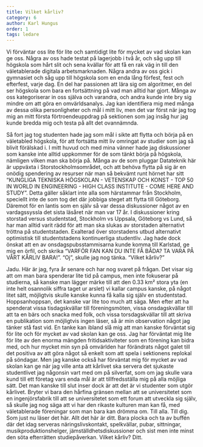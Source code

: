 ```yaml
---
title: Vilket kårliv?
category: 6
author: Karl Hungus
order: 1
tags: ledare
---
```


Vi förväntar oss lite för lite och samtidigt lite för mycket av vad skolan kan ge oss. Några av oss hade testat på lagerjobb i två år, och såg upp till högskola som hårt slit och sena kvällar för att få en rak väg in till den väletablerade digitala arbetsmarknaden. Några andra av oss gick i gymnasiet och såg upp till högskola som en enda lång förfest, fest och efterfest, varje dag. En del har passionen att lära sig om algoritmer, en del ser högskola som bara en fortsättning på vad man alltid har gjort. Många av oss kategoriserar in oss själva och varandra, och andra kunde inte bry sig mindre om att göra en omvärldsanalys. Jag kan identifiera mig med många av dessa olika personligheter och mål i mitt liv, men det var först när jag tog mig an mitt första förtroendeuppdrag på sektionen som jag insåg hur jag kunde bredda mig och testa på allt det ovannämnda.

Så fort jag tog studenten hade jag som mål i sikte att flytta och börja på en väletabled högskola, för att fortsätta mitt liv omringat av studier som jag så blivit förälskad i. I mitt huvud och med mina vänner hade jag diskussioner som kanske inte alltid uppkommer för de som tänkt börja på högskola, nämligen vilken man ska börja på. Många av de som pluggar Datateknik här är uppväxta i Storstockholmsområdet, och att behöva flytta på sig är en onödig spendering av resurser när man så bekvämt runt hörnet har sitt “KUNGLIGA TEKNISKA HÖGSKOLAN - VETENSKAP OCH KONST - TOP 50 IN WORLD IN ENGINEERING - HIGH CLASS INSTITUTE - COME HERE AND STUDY”. Detta gäller såklart inte alla som härstammar från Stockholm, speciellt inte de som tog det där jobbiga steget att flytta till Göteborg. Däremot för en lantis som en själv så var dessa diskussioner något av en vardagssyssla det sista läsåret när man var 17 år. I diskussioner kring storstad versus studentstad, Stockholm vs Uppsala, Göteborg vs Lund, så har man alltid varit rädd för att man ska slukas av storstaden alternativt tröttna på studentstaden. Exalterad över storstadens utbud alternativt optimistisk till studentstadens kontinuerliga studentliv. Jag hade dock önskat att en av onsdagspubsstammisarna kunde komma till Karlstad, ge mig en örfil, och skrika “VARFÖR FAN KAN DU INTE FÅ BÅDA? TA VARA PÅ VÅRT KÅRLIV BARA!”. “Oj”, skulle jag nog tänka. “Vilket kårliv?”

Jadu. Här är jag, fyra år senare och har nog svaret på frågan. Det visar sig att om man bara spenderar lite tid på campus, men inte fokuserar på studierna, så kanske man lägger märke till att den 0.33 km² stora yta (en inte helt osannolik siffra taget ur arslet) vi kallar campus kanske, på något litet sätt, möjligtvis skulle kanske kunna få kalla sig själv en studentstad. Hoppsanhoppsan, det kanske var lite too much att säga. Men efter att ha spenderat vissa tisdagskvällar till föreningsmöten, vissa onsdagskvällar till att ta en bärs och snacka med folk, och vissa torsdagskvällar till att skriva en publikation som möjligtvis ingen läser, så är min observation något jag tänker stå fast vid. En tanke kan ibland slå mig att man kanske förväntat sig för lite och för mycket av vad skolan kan ge oss. Jag har förväntat mig lite för lite av den enorma mängden fritidsaktiviteter som en förening kan bidra med, och hur mycket min syn på omvärlden har förändrats något galet till det positiva av att göra något så enkelt som att spela i sektionens replokal på söndagar. Men jag kanske också har förväntat mig för mycket av vad skolan kan ge när jag ville anta att kårlivet ska servera det sjukaste studentlivet jag någonsin vart med om på silverfat, som om jag skulle vara kund till ett företag vars enda mål är att tillfredsställa mig på alla möjliga sätt. Det man kanske till slut inser dock är att det är vi studenter som utgör kårlivet. Bryter vi bara den hårfina gränsen mellan att se universitetet som en ingenjörsfabrik till att se universitetet som ett forum att utveckla sig själv, så skulle jag nog säga att vi har den rikaste kulturen man kan få, med väletablerade föreningar som man bara kan drömma om. Till alla. Till dig. Som just nu läser det här. Allt det här är ditt. Bara plocka och ta av buffén där det idag serveras näringslivskontakt, spelkvällar, pubar, sittningar, musikproduktionshelger, jämställdhetsdiskussioner och sist men inte minst den söta efterrätten studiepåverkan. Vilket kårliv? Ditt.
